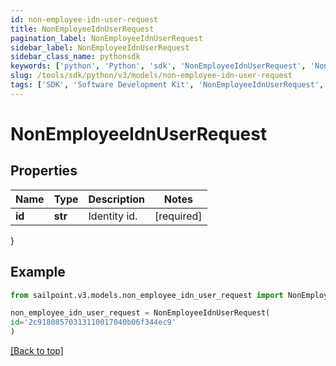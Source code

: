 ```yaml
---
id: non-employee-idn-user-request
title: NonEmployeeIdnUserRequest
pagination_label: NonEmployeeIdnUserRequest
sidebar_label: NonEmployeeIdnUserRequest
sidebar_class_name: pythonsdk
keywords: ['python', 'Python', 'sdk', 'NonEmployeeIdnUserRequest', 'NonEmployeeIdnUserRequest'] 
slug: /tools/sdk/python/v3/models/non-employee-idn-user-request
tags: ['SDK', 'Software Development Kit', 'NonEmployeeIdnUserRequest', 'NonEmployeeIdnUserRequest']
---
```


# NonEmployeeIdnUserRequest


## Properties

Name | Type | Description | Notes
------------ | ------------- | ------------- | -------------
**id** | **str** | Identity id. | [required]
}

## Example

```python
from sailpoint.v3.models.non_employee_idn_user_request import NonEmployeeIdnUserRequest

non_employee_idn_user_request = NonEmployeeIdnUserRequest(
id='2c91808570313110017040b06f344ec9'
)

```
[[Back to top]](#) 

